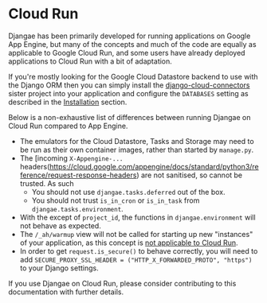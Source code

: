 Cloud Run
=========

Djangae has been primarily developed for running applications on Google App Engine,
but many of the concepts and much of the code are equally as applicable to Google Cloud Run,
and some users have already deployed applications to Cloud Run with a bit of adaptation.

If you're mostly looking for the Google Cloud Datastore backend to use with the Django ORM then
you can simply install the [django-cloud-connectors](https://gitlab.com/potato-oss/google-cloud/django-gcloud-connectors)
sister project into your application and configure the `DATABASES` setting as described in the
[Installation](installation.md) section.


Below is a non-exhaustive list of differences between running Djangae on Cloud Run compared to App Engine.

* The emulators for the Cloud Datastore, Tasks and Storage may need to be run as their own container images, rather than started by `manage.py`. 
* The [incoming `X-Appengine-...` headers(https://cloud.google.com/appengine/docs/standard/python3/reference/request-response-headers) are not sanitised, so cannot be trusted. As such
  - You should not use `djangae.tasks.deferred` out of the box.
  - You should not trust `is_in_cron` or `is_in_task` from `djangae.tasks.environment`.
* With the except of `project_id`, the functions in `djangae.environment` will not behave as expected.
* The `/_ah/warmup` view will not be called for starting up new "instances" of your application, as this concept is [not applicable to Cloud Run](https://github.com/ahmetb/cloud-run-faq#do-i-get-warmup-requests-like-in-app-engine).
* In order to get `request.is_secure()` to behave correctly, you will need to add `SECURE_PROXY_SSL_HEADER = ("HTTP_X_FORWARDED_PROTO", "https")` to your Django settings.

If you use Djangae on Cloud Run, please consider contributing to this documentation with further details.
